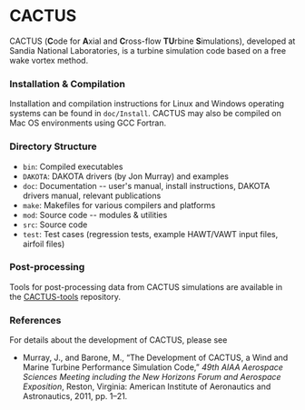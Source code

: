 # CACTUS

CACTUS (**C**ode for **A**xial and **C**ross-flow **TU**rbine **S**imulations),
developed at Sandia National Laboratories, is a turbine simulation code based on a free wake vortex method. 


### Installation & Compilation

Installation and compilation instructions for Linux and Windows operating
systems can be found in `doc/Install`. CACTUS may also be compiled on Mac OS
environments using GCC Fortran.


### Directory Structure

- `bin`: Compiled executables
- `DAKOTA`: DAKOTA drivers (by Jon Murray) and examples
- `doc`: Documentation -- user's manual, install instructions, DAKOTA drivers manual, relevant publications
- `make`: Makefiles for various compilers and platforms
- `mod`: Source code -- modules & utilities
- `src`: Source code
- `test`: Test cases (regression tests, example HAWT/VAWT input files, airfoil files)


### Post-processing

Tools for post-processing data from CACTUS simulations are available in the
[CACTUS-tools](https://github.com/SNL-WaterPower/CACTUS-tools) repository.


### References

For details about the development of CACTUS, please see

- Murray, J., and Barone, M., “The Development of CACTUS, a Wind and Marine Turbine Performance Simulation Code,” _49th AIAA Aerospace Sciences Meeting including the New Horizons Forum and Aerospace Exposition_, Reston, Virginia: American Institute of Aeronautics and Astronautics, 2011, pp. 1–21.
